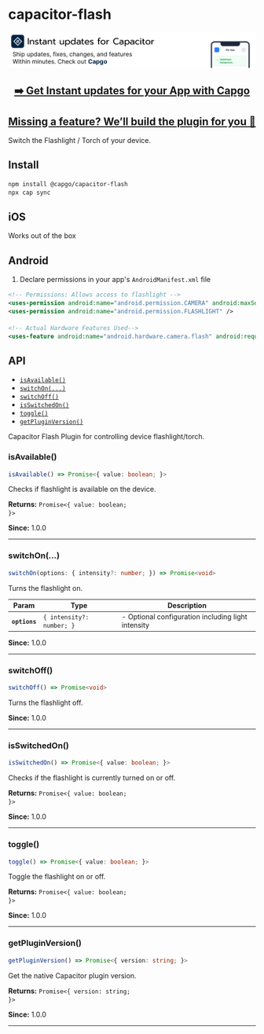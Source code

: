 # capacitor-flash
  <a href="https://capgo.app/"><img src='https://raw.githubusercontent.com/Cap-go/capgo/main/assets/capgo_banner.png' alt='Capgo - Instant updates for capacitor'/></a>

<div align="center">
  <h2><a href="https://capgo.app/?ref=plugin"> ➡️ Get Instant updates for your App with Capgo</a></h2>
  <h2><a href="https://capgo.app/consulting/?ref=plugin"> Missing a feature? We’ll build the plugin for you 💪</a></h2>
</div>
Switch the Flashlight / Torch of your device.

## Install

```bash
npm install @capgo/capacitor-flash
npx cap sync
```

## iOS

Works out of the box

## Android

1. Declare permissions in your app's `AndroidManifest.xml` file

```xml
<!-- Permissions: Allows access to flashlight -->
<uses-permission android:name="android.permission.CAMERA" android:maxSdkVersion="23" />
<uses-permission android:name="android.permission.FLASHLIGHT" />

<!-- Actual Hardware Features Used-->
<uses-feature android:name="android.hardware.camera.flash" android:required="true" />
```

## API

<docgen-index>

* [`isAvailable()`](#isavailable)
* [`switchOn(...)`](#switchon)
* [`switchOff()`](#switchoff)
* [`isSwitchedOn()`](#isswitchedon)
* [`toggle()`](#toggle)
* [`getPluginVersion()`](#getpluginversion)

</docgen-index>

<docgen-api>
<!--Update the source file JSDoc comments and rerun docgen to update the docs below-->

Capacitor Flash Plugin for controlling device flashlight/torch.

### isAvailable()

```typescript
isAvailable() => Promise<{ value: boolean; }>
```

Checks if flashlight is available on the device.

**Returns:** <code>Promise&lt;{ value: boolean; }&gt;</code>

**Since:** 1.0.0

--------------------


### switchOn(...)

```typescript
switchOn(options: { intensity?: number; }) => Promise<void>
```

Turns the flashlight on.

| Param         | Type                                 | Description                                        |
| ------------- | ------------------------------------ | -------------------------------------------------- |
| **`options`** | <code>{ intensity?: number; }</code> | - Optional configuration including light intensity |

**Since:** 1.0.0

--------------------


### switchOff()

```typescript
switchOff() => Promise<void>
```

Turns the flashlight off.

**Since:** 1.0.0

--------------------


### isSwitchedOn()

```typescript
isSwitchedOn() => Promise<{ value: boolean; }>
```

Checks if the flashlight is currently turned on or off.

**Returns:** <code>Promise&lt;{ value: boolean; }&gt;</code>

**Since:** 1.0.0

--------------------


### toggle()

```typescript
toggle() => Promise<{ value: boolean; }>
```

Toggle the flashlight on or off.

**Returns:** <code>Promise&lt;{ value: boolean; }&gt;</code>

**Since:** 1.0.0

--------------------


### getPluginVersion()

```typescript
getPluginVersion() => Promise<{ version: string; }>
```

Get the native Capacitor plugin version.

**Returns:** <code>Promise&lt;{ version: string; }&gt;</code>

**Since:** 1.0.0

--------------------

</docgen-api>
